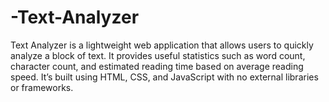 # -Text-Analyzer
Text Analyzer is a lightweight web application that allows users to quickly analyze a block of text. It provides useful statistics such as word count, character count, and estimated reading time based on average reading speed. It’s built using HTML, CSS, and JavaScript with no external libraries or frameworks.
